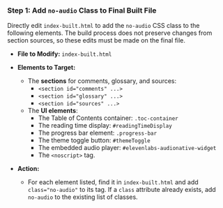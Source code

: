 
### Step 1: Add `no-audio` Class to Final Built File

Directly edit `index-built.html` to add the `no-audio` CSS class to the following elements. The build process does not preserve changes from section sources, so these edits must be made on the final file.

- **File to Modify:** `index-built.html`

- **Elements to Target:**
    - The **sections** for comments, glossary, and sources:
        - `<section id="comments" ...>`
        - `<section id="glossary" ...>`
        - `<section id="sources" ...>`
    - The **UI elements**:
        - The Table of Contents container: `.toc-container`
        - The reading time display: `#readingTimeDisplay`
        - The progress bar element: `.progress-bar`
        - The theme toggle button: `#themeToggle`
        - The embedded audio player: `#elevenlabs-audionative-widget`
        - The `<noscript>` tag.

- **Action:**
    - For each element listed, find it in `index-built.html` and add `class="no-audio"` to its tag. If a `class` attribute already exists, add `no-audio` to the existing list of classes.
